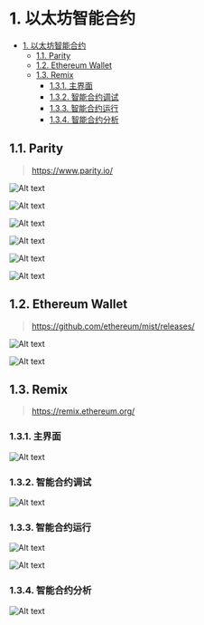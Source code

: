 # 1. 以太坊智能合约

<!-- TOC -->

- [1. 以太坊智能合约](#1-以太坊智能合约)
    - [1.1. Parity](#11-parity)
    - [1.2. Ethereum Wallet](#12-ethereum-wallet)
    - [1.3. Remix](#13-remix)
        - [1.3.1. 主界面](#131-主界面)
        - [1.3.2. 智能合约调试](#132-智能合约调试)
        - [1.3.3. 智能合约运行](#133-智能合约运行)
        - [1.3.4. 智能合约分析](#134-智能合约分析)

<!-- /TOC -->

## 1.1. Parity

> https://www.parity.io/

![Alt text](img/SmartContract/Parity/ParityUI_1.png)

![Alt text](img/SmartContract/Parity/ParityUI_2.png)

![Alt text](img/SmartContract/Parity/ParityUI_3.png)

![Alt text](img/SmartContract/Parity/ParityUI_4.png)

![Alt text](img/SmartContract/Parity/ParityUI_5.png)

![Alt text](img/SmartContract/Parity/ParityUI_6.png)

## 1.2. Ethereum Wallet

> https://github.com/ethereum/mist/releases/

![Alt text](img/SmartContract/EthereumWallet/ContractUi_1.png)

![Alt text](img/SmartContract/EthereumWallet/ContractUi_2.png)


## 1.3. Remix

> https://remix.ethereum.org/

### 1.3.1. 主界面

![Alt text](img/SmartContract/Remix/RemixUi_1.png)

### 1.3.2. 智能合约调试

![Alt text](img/SmartContract/Remix/RemixDebug_1.png)

### 1.3.3. 智能合约运行

![Alt text](img/SmartContract/Remix/RemixRunEnv_1.png)

![Alt text](img/SmartContract/Remix/RemixRunEnv_2.png)

### 1.3.4. 智能合约分析

![Alt text](img/SmartContract/Remix/RemixAnaly_1.png)